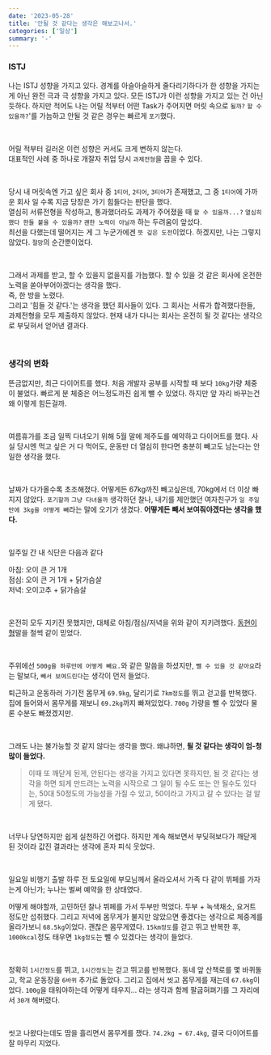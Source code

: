```yaml
---
date: '2023-05-28'
title: '안될 것 같다는 생각은 해보고나서.'
categories: ['일상']
summary: '-'
---
```


### ISTJ

나는 ISTJ 성향을 가지고 있다. 경계를 아슬아슬하게 줄다리기하다가 한 성향을 가지는게 아닌 완전 극과 극 성향을 가지고 있다.
모든 ISTJ가 이런 성향을 가지고 있는 건 아닌 듯하다. 하지만 적어도 나는 어릴 적부터 어떤 Task가 주어지면 머릿 속으로 `될까?` `할 수 있을까?`'를 가늠하고 안될 것 같은 경우는 빠르게 `포기`했다.

<br>

어릴 적부터 길러온 이런 성향은 커서도 크게 변하지 않는다.  
대표적인 사례 중 하나로 개잘자 취업 당시 `과제전형`을 꼽을 수 있다.

<br>

당시 내 머릿속엔 가고 싶은 회사 중 `1티어`, `2티어`, `3티어`가 존재했고, 그 중 `1티어`에 가까운 회사 일 수록 지금 당장은 가기 힘들다는 판단을 했다.  
열심히 서류전형을 작성하고, 통과했더라도 과제가 주어졌을 때 `할 수 있을까...?` `열심히 했다 한들 붙을 수 있을까?` `괜한 노력이 아닐까` 하는 두려움이 앞섰다.  
최선을 다했는데 떨어지는 게 그 누군가에겐 `뜻 깊은 도전`이었다. 하겠지만, 나는 그렇지 않았다. `절망`의 순간뿐이었다.

<br>

그래서 과제를 받고, 할 수 있을지 없을지를 가늠했다. 할 수 있을 것 같은 회사에 온전한 노력을 쏟아부어야겠다는 생각을 했다.  
즉, 한 방을 노렸다.  
그리고 '힘들 것 같다.'는 생각을 했던 회사들이 있다. 그 회사는 서류가 합격했다한들, 과제전형을 모두 제출하지 않았다.
현재 내가 다니는 회사는 온전히 될 것 같다는 생각으로 부딪혀서 얻어낸 결과다.

<br>

### 생각의 변화

뜬금없지만, 최근 다이어트를 했다. 처음 개발자 공부를 시작할 때 보다 `10kg`가량 체중이 불었다.
빠르게 분 체중은 어느정도까진 쉽게 뺄 수 있었다. 하지만 앞 자리 바꾸는건 왜 이렇게 힘든걸까.

<br>

여름휴가를 조금 일찍 다녀오기 위해 5월 말에 제주도를 예약하고 다이어트를 했다. 사실 당시엔 먹고 싶은 거 다 먹어도, 운동만 더 열심히 한다면 충분히 빼고도 남는다는 안일한 생각을 했다.

<br>

날짜가 다가올수록 초조해졌다. 어떻게든 67kg까진 빼고싶은데, 70kg에서 더 이상 빠지지 않았다. `포기할까` `그냥 다녀올까` 생각하던 찰나, 내기를 제안했던 여자친구가 `일 주일만에 3kg을 어떻게 빼`라는 말에 오기가 생겼다.
<b>어떻게든 빼서 보여줘야겠다는 생각을 했다.</b>

<br>

일주일 간 내 식단은 다음과 같다

아침: 오이 큰 거 1개  
점심: 오이 큰 거 1개 + 닭가슴살  
저녁: 오이고추 + 닭가슴살

<br>

온전히 모두 지키진 못했지만, 대체로 아침/점심/저녁을 위와 같이 지키려했다. [동현이형](https://youtu.be/2VrvYcCB988)말을 철썩 같이 믿었다.

<br>

주위에선 `500g을 하루만에 어떻게 빼요.`와 같은 말씀을 하셨지만, `뺄 수 있을 것 같아요`라는 말보다, `빼서 보여드린다`는 생각이 먼저 들었다.

퇴근하고 운동하러 가기전 몸무게 `69.9kg`, 달리기로 `7km정도`를 뛰고 걷고를 반복했다.  
집에 들어와서 몸무게를 재보니 `69.2kg`까지 빠져있었다. `700g` 가량을 뺄 수 있었다 물론 수분도 빠졌겠지만.

<br>

그래도 나는 불가능할 것 같지 않다는 생각을 했다. 왜냐하면, <b>될 것 같다는 생각이 엄-청 많이 들었다.</b>

> 이때 또 깨닫게 된게, 안된다는 생각을 가지고 있다면 못하지만, 될 것 같다는 생각을 하면 되게 만드려는 노력을 시작으로 그 일이 될 수도 또는 안 될수도 있다는, 50대 50정도의 가능성을 가질 수 있고, 50이라고 가지고 갈 수 있다는 걸 알게 됐다.

<br>

너무나 당연하지만 쉽게 실천하긴 어렵다. 하지만 계속 해보면서 부딪혀보다가 깨닫게 된 것이라 값진 결과라는 생각에 혼자 피식 웃었다.

<br>

일요일 비행기 출발 하루 전 토요일에 부모님께서 올라오셔서 가족 다 같이 뷔페를 가자는게 아닌가; 누나는 벌써 예약을 한 상태였다.

어떻게 해야할까, 고민하던 찰나 뷔페를 가서 두부만 먹었다. 두부 + 녹색채소, 요거트 정도만 섭취했다.
그리고 저녁에 몸무게가 불지만 않았으면 좋겠다는 생각으로 체중계를 올라가보니 `68.5kg`이었다. 괜찮은 몸무게였다. `15km정도`를 걷고 뛰고 반복한 후, `1000kcal`정도 태우면 `1kg정도`는 뺄 수 있겠다는 생각이 들었다.

<br>

정확히 `1시간정도`를 뛰고, `1시간정도`는 걷고 뛰고를 반복했다. 동네 앞 산책로를 몇 바퀴돌고, 학교 운동장을 `6바퀴` 추가로 돌았다. 그리고 집에서 씻고 몸무게를 재는데 `67.6kg`이었다. `100g`을 태워야하는데 어떻게 태우지... 라는 생각과 함께 팔굽혀펴기를 그 자리에서 `30개` 해버렸다.

<br>

씻고 나왔다는데도 땀을 흘리면서 몸무게를 쟀다. `74.2kg → 67.4kg`, 결국 다이어트를 잘 마무리 지었다.
